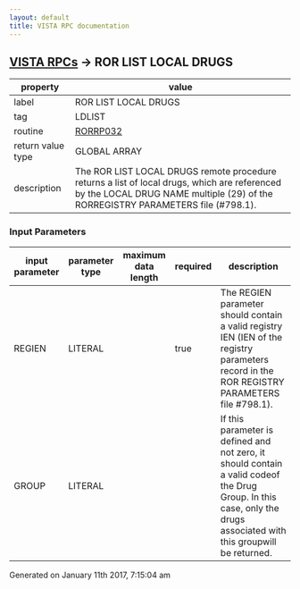 ```yaml
---
layout: default
title: VISTA RPC documentation
---
```




## [VISTA RPCs](TableOfContent.md) &#8594; ROR LIST LOCAL DRUGS 

 property | value 
--- | --- 
 label | ROR LIST LOCAL DRUGS
 tag | LDLIST
 routine | [RORRP032](http://code.osehra.org/dox/Routine_RORRP032_source.html)
 return value type | GLOBAL ARRAY
 description | The ROR LIST LOCAL DRUGS remote procedure returns a list of local drugs, which are referenced by the LOCAL DRUG NAME multiple (29) of the RORREGISTRY PARAMETERS file (#798.1).

### Input Parameters

| input parameter | parameter type | maximum data length | required | description | 
| --- | --- | --- | --- | --- | 
| REGIEN | LITERAL |  | true | The REGIEN parameter should contain a valid registry IEN (IEN of the registry parameters record in the ROR REGISTRY PARAMETERS file #798.1). | 
| GROUP | LITERAL |  |  | If this parameter is defined and not zero, it should contain a valid codeof the Drug Group. In this case, only the drugs associated with this groupwill be returned. | 




 Generated on January 11th 2017, 7:15:04 am